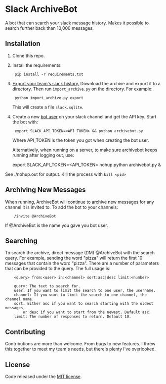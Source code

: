 # Slack ArchiveBot

A bot that can search your slack message history.  Makes it possible to search
further back than 10,000 messages.

## Installation

1. Clone this repo.
1. Install the requirements:

        pip install -r requirements.txt

1. [Export your team's slack history.](https://get.slack.help/hc/en-us/articles/201658943-Export-your-team-s-Slack-history)
Download the archive and export it to a directory. Then run `import_archive.py`
on the directory.  For example:

        python import_archive.py export

    This will create a file `slack.sqlite`.
1. Create a new [bot user](https://api.slack.com/bot-users) on your slack
channel and get the API key. Start the bot with:

        export SLACK_API_TOKEN=<API_TOKEN> && python archivebot.py

    Where API_TOKEN is the token you got when creating the bot user.

    Alternatively, when running on a server, to make sure archivebot keeps running after logging out, use:
	
	export SLACK_API_TOKEN=<API_TOKEN> nohup python archivebot.py &

See ./nohup.out for output.  Kill the process with `kill <pid>`

## Archiving New Messages

When running, ArchiveBot will continue to archive new messages for any channel it
is invited to.  To add the bot to your channels:

        /invite @ArchiveBot

If @ArchiveBot is the name you gave you bot user.

## Searching

To search the archive, direct message (DM) @ArchiveBot with the search query.
For example, sending the word "pizza" will return the first 10 messages that
contain the word "pizza".  There are a number of parameters that can be provided
to the query.  The full usage is:

        <query> from:<user> in:<channel> sort:asc|desc limit:<number>

        query: The text to search for.
        user: If you want to limit the search to one user, the username.
        channel: If you want to limit the search to one channel, the channel name.
        sort: Either asc if you want to search starting with the oldest messages,
            or desc if you want to start from the newest. Default asc.
        limit: The number of responses to return. Default 10.


## Contributing

Contributions are more than welcome.  From bugs to new features. I threw this
together to meet my team's needs, but there's plenty I've overlooked.

## License

Code released under the [MIT license](LICENSE).
